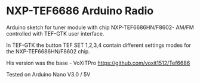 # NXP-TEF6686 Arduino Radio

Arduino sketch for tuner module with chip NXP-TEF6686HN/F8602- AM/FM controlled with TEF-GTK user interface.

In TEF-GTK the button TEF SET 1,2,3,4 contain different settings  modes for the NXP-TEF6686HN/F8602 chip.

His version was the base - VoXiTPro https://github.com/voxit1512/Tef6686

Tested on Arduino Nano V3.0 / 5V

